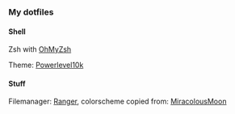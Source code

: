 ### My dotfiles

#### Shell

Zsh with [OhMyZsh](https://github.com/ohmyzsh/ohmyzsh)

Theme: [Powerlevel10k](https://github.com/romkatv/powerlevel10k) 

#### Stuff

Filemanager: [Ranger](https://github.com/ranger/ranger), colorscheme copied from: [MiracolousMoon](https://github.com/MiraculousMoon/bspwm-dotfiles/tree/master/nord/ranger)


